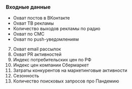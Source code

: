 ### Входные данные
* Охват постов в ВКонтакте
* Охват ТВ рекламы
* Количество выходов рекламы по радио
* Охват по СМС
* Охват по push-уведомлениям
7. Охват email рассылок
8. Охват PR активностей
9. Индекс потребительских цен по РФ
10. Индекс цен компании Сбермаркет
11. Затраты конкурентов на маркетинговые активности
12. Сезонность
13. Количество поисковых запросов про Пандемию
